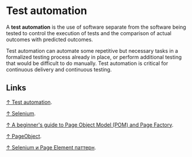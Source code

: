 # Test automation

A **test automation** is the use of software separate from the software being tested to control the execution of tests and the comparison of actual outcomes with predicted outcomes.

Test automation can automate some repetitive but necessary tasks in a formalized testing process already in place, or perform additional testing that would be difficult to do manually. Test automation is critical for continuous delivery and continuous testing.

## Links

[↑ Test automation](https://en.wikipedia.org/wiki/Test_automation).

[↑ Selenium](https://github.com/SeleniumHQ/).

[↑ A beginner's guide to Page Object Model (POM) and Page Factory](https://qatestblog.hashnode.dev/qa-tester-beginner-series-a-beginners-guide-to-page-object-model-pom-and-page-factory).

[↑ PageObject](https://martinfowler.com/bliki/PageObject.html).

[↑ Selenium и Page Element паттерн](https://yesk.com.ua/selenium-и-page-element-паттерн/).
